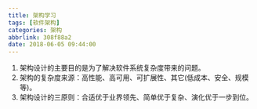 ```yaml
---
title: 架构学习
tags: [软件架构]
categories: 架构
abbrlink: 308f88a2
date: 2018-06-05 09:44:00
---
```


1. 架构设计的主要目的是为了解决软件系统复杂度带来的问题。
2. 架构的复杂度来源：高性能、高可用、可扩展性、其它(低成本、安全、规模等)。
3. 架构设计的三原则：合适优于业界领先、简单优于复杂、演化优于一步到位。
